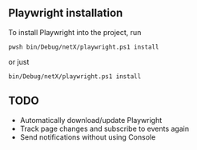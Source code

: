## Playwright installation

To install Playwright into the project, run 
```console
pwsh bin/Debug/netX/playwright.ps1 install
```
or just
```console
bin/Debug/netX/playwright.ps1 install
```

## TODO

- Automatically download/update Playwright
- Track page changes and subscribe to events again
- Send notifications without using Console
